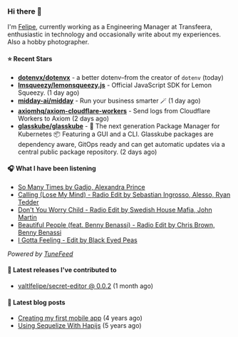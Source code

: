 ### Hi there 👋

I'm [Felipe](https://felipevm.com), currently working as a Engineering Manager at Transfeera, enthusiastic in technology and occasionally write about my experiences. Also a hobby photographer.

#### ⭐ Recent Stars
- **[dotenvx/dotenvx](https://github.com/dotenvx/dotenvx)** - a better dotenv–from the creator of `dotenv` (today)
- **[lmsqueezy/lemonsqueezy.js](https://github.com/lmsqueezy/lemonsqueezy.js)** - Official JavaScript SDK for Lemon Squeezy. (1 day ago)
- **[midday-ai/midday](https://github.com/midday-ai/midday)** - Run your business smarter 🪄 (1 day ago)
- **[axiomhq/axiom-cloudflare-workers](https://github.com/axiomhq/axiom-cloudflare-workers)** - Send logs from Cloudflare Workers to Axiom (2 days ago)
- **[glasskube/glasskube](https://github.com/glasskube/glasskube)** - 🧊 The next generation Package Manager for Kubernetes 📦 Featuring a GUI and a CLI. Glasskube packages are dependency aware, GitOps ready and can get automatic updates via a central public package repository. (2 days ago)

#### 🎧 What I have been listening
- [So Many Times by Gadjo, Alexandra Prince](https://open.spotify.com/track/6Sf1pkm2m5Pe2mh6USmg72)
- [Calling (Lose My Mind) - Radio Edit by Sebastian Ingrosso, Alesso, Ryan Tedder](https://open.spotify.com/track/1trC8L8YpawkU553ymy2zC)
- [Don&#39;t You Worry Child - Radio Edit by Swedish House Mafia, John Martin](https://open.spotify.com/track/2V65y3PX4DkRhy1djlxd9p)
- [Beautiful People (feat. Benny Benassi) - Radio Edit by Chris Brown, Benny Benassi](https://open.spotify.com/track/1hDYcjBSsAShpTSekSyyzC)
- [I Gotta Feeling - Edit by Black Eyed Peas](https://open.spotify.com/track/0MYLzCswPtYON4yYWmB4dx)

_Powered by [TuneFeed](https://tunefeed.app?ref=valtlfelipe-gh-profile)_ 

#### 🚀 Latest releases I've contributed to


- [valtlfelipe/secret-editor @ 0.0.2](https://github.com/valtlfelipe/secret-editor/releases/tag/0.0.2) (1 month ago)

#### 📄 Latest blog posts
- [Creating my first mobile app](https://felipevm.com/posts/creating-my-first-mobile-app/) (4 years ago)
- [Using Sequelize With Hapijs](https://felipevm.com/posts/using-sequelize-with-hapijs/) (5 years ago)

